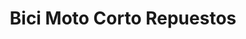 ---
title: "Bici Moto Corto Repuestos"
url: /margarita-belen/bici-moto-corto-repuestos/
shop: Motorrad
---